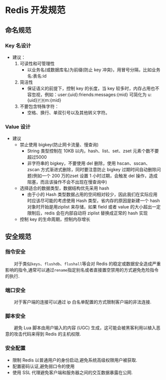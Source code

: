 # Redis 开发规范

## 命名规范

### Key 名设计

- 建议：
  1. 可读性和可管理性
     - 以业务名(或数据库名)为前缀(防止 key 冲突)，用冒号分隔，比如业务名:表名:id
  2. 简洁性
     - 保证语义的前提下，控制 key 的长度，当 key 较多时，内存占用也不容忽视，例如：user:{uid}:friends:messages:{mid} 可简化为 u:{uid}:fr:m:{mid}
  3. 不要包含特殊字符：
     - 空格、换行、单双引号以及其他转义字符。

### Value 设计
- 建议
   - 禁止使用 bigkey(防止网卡流量、慢查询)
      - String 类型控制在 10KB 以内，hash、list、set、zset 元素个数不要超过5000
      - 非字符串的 bigkey，不要使用 del 删除，使用 hscan、sscan、zscan 方式渐进式删除，同时要注意防止 bigkey 过期时间自动删除问题(例如一个 200 万的zset 设置 1 小时过期，会触发 del 操作，造成阻塞，而且该操作不会不出现在慢查询中)
   - 选择适合的数据类型，数据结构优先采用 hash
      - 由于小的 Hash 类型数据占用的空间相对较少，因此我们在实际应用时应该尽可能的考虑使用 Hash 类型，省内存的原因是新建一个 hash 对象时开始是用ziplist 来存储，如果 field 或者 value 的大小超出一定限制后，redis 会在内部自动将 ziplist 替换成正常的 hash 实现
   - 控制 key 的生命周期，控制内存增长

## 安全规范

### 指令安全

&emsp;&emsp;对于类似`keys`、`flushdb`、`flushall`等会对 Redis 的稳定或数据安全造成严重影响的指令,通常可以通过`rename`指定别名或者直接置空禁用的方式避免危险指令的执行.

### 端口安全

&emsp;&emsp;对于客户端的连接可以通过 ip 白名单配置的方式限制客户端的非法连接.

### 脚本安全

&emsp;&emsp;避免 Lua 脚本由用户输入的内容 (UGC) 生成，这可能会被黑客利用以植入恶意的攻击代码来得到 Redis 的主机权限.

### 安全配置

- 限制 Redis 以普通用户的身份启动,避免系统高级权限用户被获取.
- 配置密码认证,避免弱口令的使用
- 使用 SSL 代理避免客户端和服务器之间的交互数据暴露在公网.